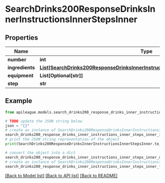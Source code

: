 # SearchDrinks200ResponseDrinksInnerInstructionsInnerStepsInner


## Properties

Name | Type | Description | Notes
------------ | ------------- | ------------- | -------------
**number** | **int** |  | [optional] 
**ingredients** | [**List[SearchDrinks200ResponseDrinksInnerInstructionsInnerStepsInnerIngredientsInner]**](SearchDrinks200ResponseDrinksInnerInstructionsInnerStepsInnerIngredientsInner.md) |  | [optional] 
**equipment** | **List[Optional[str]]** |  | [optional] 
**step** | **str** |  | [optional] 

## Example

```python
from apileague.models.search_drinks200_response_drinks_inner_instructions_inner_steps_inner import SearchDrinks200ResponseDrinksInnerInstructionsInnerStepsInner

# TODO update the JSON string below
json = "{}"
# create an instance of SearchDrinks200ResponseDrinksInnerInstructionsInnerStepsInner from a JSON string
search_drinks200_response_drinks_inner_instructions_inner_steps_inner_instance = SearchDrinks200ResponseDrinksInnerInstructionsInnerStepsInner.from_json(json)
# print the JSON string representation of the object
print(SearchDrinks200ResponseDrinksInnerInstructionsInnerStepsInner.to_json())

# convert the object into a dict
search_drinks200_response_drinks_inner_instructions_inner_steps_inner_dict = search_drinks200_response_drinks_inner_instructions_inner_steps_inner_instance.to_dict()
# create an instance of SearchDrinks200ResponseDrinksInnerInstructionsInnerStepsInner from a dict
search_drinks200_response_drinks_inner_instructions_inner_steps_inner_from_dict = SearchDrinks200ResponseDrinksInnerInstructionsInnerStepsInner.from_dict(search_drinks200_response_drinks_inner_instructions_inner_steps_inner_dict)
```
[[Back to Model list]](../README.md#documentation-for-models) [[Back to API list]](../README.md#documentation-for-api-endpoints) [[Back to README]](../README.md)


